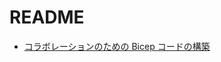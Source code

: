 # README

- [コラボレーションのための Bicep コードの構築 
](https://learn.microsoft.com/ja-jp/training/modules/structure-bicep-code-collaboration/2-exercise-review-existing-template)
